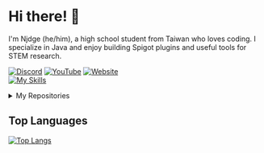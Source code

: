 # Hi there! 👋 
I'm Njdge (he/him), a high school student from Taiwan who loves coding. I specialize in Java and enjoy building Spigot plugins and useful tools for STEM research.

[![Discord](https://img.shields.io/badge/Discord-NINJADOGE%20Network-5865F2?style=for-the-badge&logo=discord&logoColor=white)](https://dsc.gg/ninja-network)  [![YouTube](https://img.shields.io/badge/YouTube-Njdge-FF0000?style=for-the-badge&logo=youtube&logoColor=white)](https://www.youtube.com/@Njdge)  [![Website](https://img.shields.io/badge/Website-Profile-1E90FF?style=for-the-badge&logo=google-chrome&logoColor=white)](https://ninjadoge.me)  
[![My Skills](https://skillicons.dev/icons?i=java,cpp,linux,idea,latex,mysql,mongodb)](https://skillicons.dev)

<details>
  <summary>My Repositories</summary>
  <ul>
    <li><a href="https://github.com/Njdgee/Chromatic3D">Chromatic3D</a> - a 3D visualization application. Originally developed to assist in high school chemical experiments</li>
    <li><a href="https://github.com/Njdgee/BedFight">BedFight</a> - NINJADOGE Network 2024 BedFight Championship Plugin</li>
    <li><a href="https://github.com/Njdgee/Sapphire">Sapphire</a> - A core plugin of NINJADOGE Network</li>
    <li><a href="https://github.com/Njdgee/FastBuilder">FastBuilder</a> - A FastBuilder plugin alike MCPlayHD</li>
    <li><a href="https://github.com/Njdgee/RankedSkywars">RankedSkywars</a> - A RankedSkywars plugin alike Hypixel (@yudong-0222 Contribute more than mine)</li>
    <li><a href="https://github.com/Njdgee/DeathMatch">DeathMatch</a> - A DeathMatch plugin alike Valorant</li>
  </ul>
</details>


## Top Languages
[![Top Langs](https://github-readme-stats.vercel.app/api/top-langs/?username=Njdgee&layout=compact&theme=vue-dark&hide_border=true)](https://github.com/anuraghazra/github-readme-stats)




